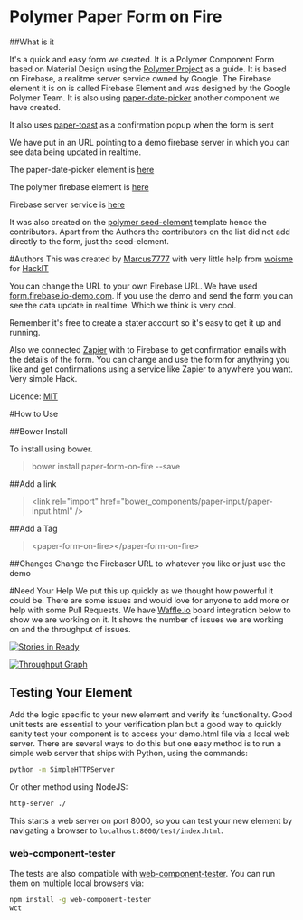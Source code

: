 Polymer Paper Form on Fire
============

##What is it

It's a quick and easy form we created. It is a Polymer Component Form based on Material Design using the [Polymer Project](https://www.polymer-project.org/) as a guide. It is based on Firebase, a realitme server service owned by Google. The Firebase element it is on is called Firebase Element and was designed by the Google Polymer Team. It is also using [paper-date-picker](https://github.com/HackITtoday/paper-datepicker) another component we have created.

It also uses [paper-toast](https://github.com/Polymer/paper-toast) as a confirmation popup when the form is sent

We have put in an URL pointing to a demo firebase server in which you can see data being updated in realtime.

The paper-date-picker element is [here](https://github.com/HackITtoday/paper-datepicker)

The polymer firebase element is [here](https://github.com/Polymer/firebase-element)

Firebase server service is [here](https://www.firebase.com)

It was also created on the [polymer seed-element](https://github.com/PolymerLabs/seed-element) template hence the contributors. Apart from the Authors the contributors on the list did not add directly to the form, just the seed-element.

#Authors
This was created by [Marcus7777](https://github.com/marcus7777) with very little help from [woisme](https://github.com/woisme) for [HackIT](https://github.com/hackit)

You can change the URL to your own  Firebase URL. We have used [form.firebase.io-demo.com](form.firebase.io.demo.com). If you use the demo and send the form you can see the data update in real time. Which we think is very cool.

Remember it's free to create a stater account so it's easy to get it up and running.

Also we connected [Zapier](https://zapier.com/) with to Firebase to get confirmation emails with the details of the form. You can change and use the form for anythying you like and get confirmations using a service like Zapier to anywhere you want. Very simple Hack.

Licence: [MIT](http://opensource.org/licenses/MIT)

#How to Use

##Bower Install

To install using bower.

>bower install paper-form-on-fire  --save

##Add a link

>\<link rel="import" href="bower_components/paper-input/paper-input.html" /\>

##Add a Tag
>\<paper-form-on-fire\>\</paper-form-on-fire\>

##Changes
Change the Firebaser URL to whatever you like or just use the demo

#Need Your Help
We put this up quickly as we thought how powerful it could be. There are some issues and would love for anyone to add more or help with some Pull Requests. We have [Waffle.io](https://waffle.io/) board integration below to show we are working on it. It shows the number of issues we are working on and the throughput of issues.

[![Stories in Ready](https://badge.waffle.io/hackittoday/paper-form-on-fire.svg?label=ready&title=Ready)](http://waffle.io/hackittoday/paper-form-on-fire)

[![Throughput Graph](https://graphs.waffle.io/hackittoday/paper-form-on-fire/throughput.svg)](https://waffle.io/hackittoday/paper-form-on-fire/metrics)

## Testing Your Element

Add the logic specific to your new element and verify its functionality. Good unit tests are essential to your verification plan but a good way to quickly sanity test your component is to access your demo.html file via a local web server. There are several ways to do this but one easy method is to run a simple web server that ships with Python, using the commands:

```sh
python -m SimpleHTTPServer
```

Or other method using NodeJS:

```sh
http-server ./
```

This starts a web server on port 8000, so you can test your new element by navigating a browser to `localhost:8000/test/index.html`.

### web-component-tester

The tests are also compatible with [web-component-tester](https://github.com/Polymer/web-component-tester). You can run them on multiple local browsers via:

```sh
npm install -g web-component-tester
wct
```
